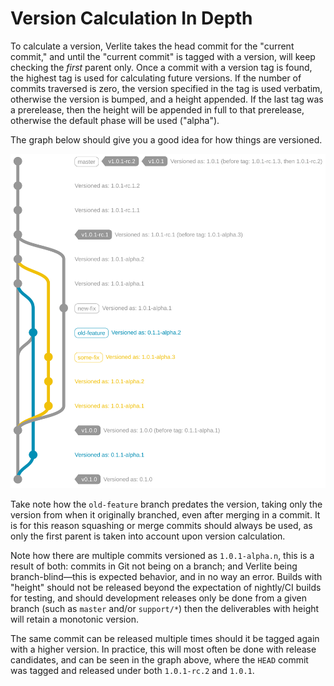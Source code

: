 # Version Calculation In Depth

To calculate a version, Verlite takes the head commit for the "current commit," and until the "current commit" is tagged with a version, will keep checking the *first* parent only. Once a commit with a version tag is found, the highest tag is used for calculating future versions. If the number of commits traversed is zero, the version specified in the tag is used verbatim, otherwise the version is bumped, and a height appended. If the last tag was a prerelease, then the height will be appended in full to that prerelease, otherwise the default phase will be used ("alpha").

The graph below should give you a good idea for how things are versioned.

![](Assets/VersionGraph.svg)

Take note how the `old-feature` branch predates the version, taking only the version from when it originally branched, even after merging in a commit. It is for this reason squashing or merge commits should always be used, as only the first parent is taken into account upon version calculation.

Note how there are multiple commits versioned as `1.0.1-alpha.n`, this is a result of both: commits in Git not being on a branch; and Verlite being branch-blind—this is expected behavior, and in no way an error. Builds with "height" should not be released beyond the expectation of nightly/CI builds for testing, and should development releases only be done from a given branch (such as `master` and/or `support/*`) then the deliverables with height will retain a monotonic version.

The same commit can be released multiple times should it be tagged again with a higher version. In practice, this will most often be done with release candidates, and can be seen in the graph above, where the `HEAD` commit was tagged and released under both `1.0.1-rc.2` and `1.0.1`.